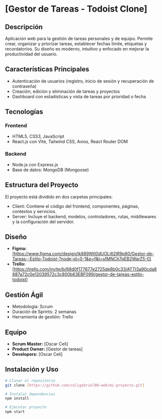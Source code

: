 # [Gestor de Tareas - Todoist Clone]

## Descripción
Aplicación web para la gestión de tareas personales y de equipo. Permite crear, organizar y priorizar tareas, establecer fechas límite, etiquetas y recordatorios. Su diseño es moderno, intuitivo y enfocado en mejorar la productividad del usuario.

## Características Principales
- Autenticación de usuarios (registro, inicio de sesión y recuperación de contraseña)
- Creación, edición y eliminación de tareas y proyectos
- Dashboard con estadísticas y vista de tareas por prioridad o fecha

## Tecnologías
### Frontend
- HTML5, CSS3, JavaScript
- React.js con Vite, Tailwind CSS, Axios, React Router DOM

### Backend 
- Node.js con Express.js
- Base de datos: MongoDB (Mongoose)

## Estructura del Proyecto
El proyecto está dividido en dos carpetas principales:
- Client: Contiene el código del frontend, componentes, páginas, contextos y servicios.
- Server: Incluye el backend, modelos, controladores, rutas, middlewares y la configuración del servidor.

## Diseño
- **Figma:** [https://www.figma.com/design/lk889Wtl0dUOLj62lR9p60/Gestor-de-Tareas--Estilo-Todoist-?node-id=0-1&p=f&t=sfMNCh7pEB2WarZ5-0]
- **Trello:** [https://trello.com/invite/b/68d0f177677e2725de8b0c33/ATTI3a90cda8887a72c0e12039572c3c800b63EBF099/gestor-de-tareas-estilo-todoist]

## Gestión Ágil
- Metodología: Scrum
- Duración de Sprints: 2 semanas
- Herramienta de gestión: Trello

## Equipo
- **Scrum Master:** [Oscar Celi]
- **Product Owner:** [Gestor de tareas]
- **Developers:** [Oscar Celi]

## Instalación y Uso
```bash
# Clonar el repositorio
git clone [https://github.com/celigabriel00-web/mi-proyecto.git]

# Instalar dependencias
npm install

# Ejecutar proyecto
npm start
```
